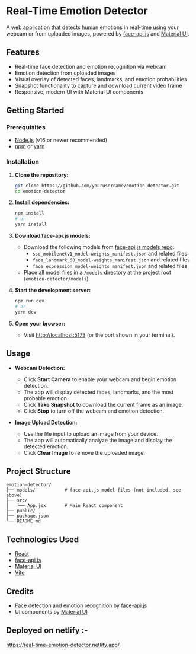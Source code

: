 # Real-Time Emotion Detector

A web application that detects human emotions in real-time using your webcam or from uploaded images, powered by [face-api.js](https://github.com/justadudewhohacks/face-api.js) and [Material UI](https://mui.com/).

## Features

- Real-time face detection and emotion recognition via webcam
- Emotion detection from uploaded images
- Visual overlay of detected faces, landmarks, and emotion probabilities
- Snapshot functionality to capture and download current video frame
- Responsive, modern UI with Material UI components

## Getting Started

### Prerequisites

- [Node.js](https://nodejs.org/) (v16 or newer recommended)
- [npm](https://www.npmjs.com/) or [yarn](https://yarnpkg.com/)

### Installation

1. **Clone the repository:**

   ```bash
   git clone https://github.com/yourusername/emotion-detector.git
   cd emotion-detector
   ```

2. **Install dependencies:**

   ```bash
   npm install
   # or
   yarn install
   ```

3. **Download face-api.js models:**

   - Download the following models from [face-api.js models repo](https://github.com/justadudewhohacks/face-api.js/tree/master/weights):
     - `ssd_mobilenetv1_model-weights_manifest.json` and related files
     - `face_landmark_68_model-weights_manifest.json` and related files
     - `face_expression_model-weights_manifest.json` and related files
   - Place all model files in a `/models` directory at the project root (`emotion-detector/models`).

4. **Start the development server:**

   ```bash
   npm run dev
   # or
   yarn dev
   ```

5. **Open your browser:**
   - Visit [http://localhost:5173](http://localhost:5173) (or the port shown in your terminal).

## Usage

- **Webcam Detection:**
  - Click **Start Camera** to enable your webcam and begin emotion detection.
  - The app will display detected faces, landmarks, and the most probable emotion.
  - Click **Take Snapshot** to download the current frame as an image.
  - Click **Stop** to turn off the webcam and emotion detection.

- **Image Upload Detection:**
  - Use the file input to upload an image from your device.
  - The app will automatically analyze the image and display the detected emotion.
  - Click **Clear Image** to remove the uploaded image.

## Project Structure

```
emotion-detector/
├── models/           # face-api.js model files (not included, see above)
├── src/
│   └── App.jsx       # Main React component
├── public/
├── package.json
└── README.md
```

## Technologies Used

- [React](https://react.dev/)
- [face-api.js](https://github.com/justadudewhohacks/face-api.js)
- [Material UI](https://mui.com/)
- [Vite](https://vitejs.dev/)

## Credits

- Face detection and emotion recognition by [face-api.js](https://github.com/justadudewhohacks/face-api.js)
- UI components by [Material UI](https://mui.com/)

## Deployed on netlify :- 
https://real-time-emotion-detector.netlify.app/